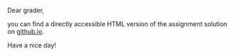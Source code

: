 


Dear grader,

you can find a directly accessible HTML version of the 
assignment solution on [github.io](http://npillmayer.github.io).

Have a nice day!

